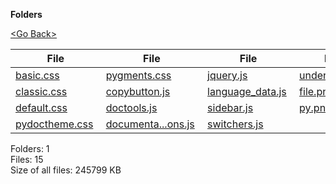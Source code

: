**Folders**

[&lt;Go Back&gt;](../right.html)

<table><thead><tr class="header"><th><strong>File</strong></th><th><strong>File</strong></th><th><strong>File</strong></th><th><strong>File</strong></th></tr></thead><tbody><tr class="odd"><td><a href="basic.css">basic.css</a> </td><td><a href="pygments.css">pygments.css</a> </td><td><a href="jquery.js">jquery.js</a> </td><td><a href="underscore.js">underscore.js</a> </td></tr><tr class="even"><td><a href="classic.css">classic.css</a> </td><td><a href="copybutton.js">copybutton.js</a> </td><td><a href="language_data.js">language_data.js</a> </td><td><a href="file.png">file.png</a> </td></tr><tr class="odd"><td><a href="default.css">default.css</a> </td><td><a href="doctools.js">doctools.js</a> </td><td><a href="sidebar.js">sidebar.js</a> </td><td><a href="py.png">py.png</a> </td></tr><tr class="even"><td><a href="pydoctheme.css">pydoctheme.css</a> </td><td><a href="documentation_options.js">documenta...ons.js</a> </td><td><a href="switchers.js">switchers.js</a> </td><td></td></tr></tbody></table>

Folders: 1  
Files: 15  
Size of all files: 245799 KB
